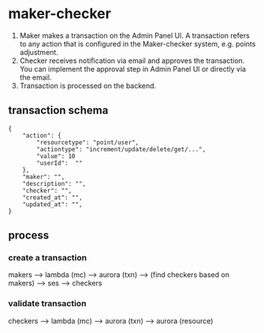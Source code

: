 # maker-checker

1. Maker makes a transaction on the Admin Panel Ul. A transaction refers to any action
that is configured in the Maker-checker system, e.g. points adjustment.
2. Checker receives notification via email and approves the transaction. You can
implement the approval step in Admin Panel Ul or directly via the email.
3. Transaction is processed on the backend.


## transaction schema
```
{
    "action": {
        "resourcetype": "point/user",
        "actiontype": "increment/update/delete/get/...",
        "value": 10
        "userId":  ""
    },
    "maker": "",
    "description": "",
    "checker": "",
    "created_at": "",
    "updated_at": "",
}
```

## process

### create a transaction
makers --> lambda (mc) --> aurora (txn) 
                       --> (find checkers based on makers) --> ses --> checkers

### validate transaction
checkers --> lambda (mc) --> aurora (txn)
                         --> aurora (resource)

